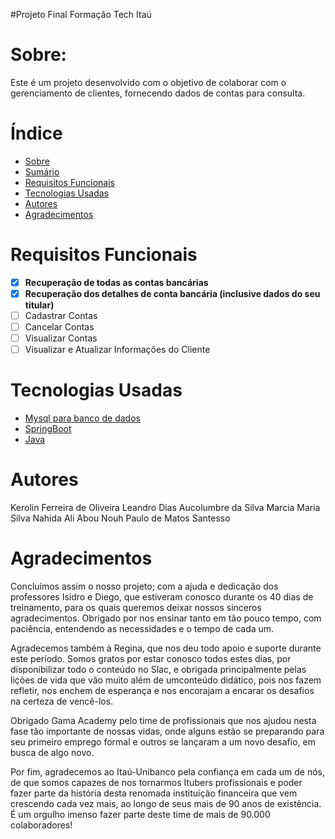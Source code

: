 ﻿#Projeto Final Formação Tech Itaú

# Sobre:

Este é um projeto desenvolvido com o objetivo de colaborar com o gerenciamento de clientes, fornecendo dados de contas para consulta.

# Índice

* [Sobre](#sobre-o-projeto)
* [Sumário](#índice/sumário)
* [Requisitos Funcionais](#requisitos-funcionais)
* [Tecnologias Usadas](#tecnologias-usadas)
* [Autores](#autores)
* [Agradecimentos](#agradecimentos)


# Requisitos Funcionais 

- [x] **Recuperação de todas as contas bancárias**
- [x] **Recuperação dos detalhes de conta bancária (inclusive dados do seu titular)**
- [ ] Cadastrar Contas
- [ ] Cancelar Contas
- [ ] Visualizar Contas
- [ ] Visualizar e Atualizar Informações do Cliente

# Tecnologias Usadas

- [Mysql para banco de dados](https://www.mysql.com/)
- [SpringBoot](https://spring.io/projects/spring-boot)
- [Java](https://www.java.com/pt-BR/)


# Autores

Kerolin Ferreira de Oliveira
Leandro Dias Aucolumbre da Silva
Marcia Maria Silva
Nahida Ali Abou Nouh
Paulo de Matos Santesso


# Agradecimentos

Concluímos assim o nosso projeto; com a ajuda e dedicação dos professores Isidro e Diego, que estiveram conosco durante os 40 dias de treinamento,
para os quais queremos deixar nossos sinceros agradecimentos.
Obrigado por nos ensinar tanto em tão pouco tempo, com paciência, entendendo as necessidades e o tempo de cada um.

 

Agradecemos também à  Regina, que nos deu todo apoio e suporte durante este
período. Somos gratos por estar conosco todos estes dias, por disponibilizar todo
o conteúdo no Slac,
e obrigada principalmente pelas lições de vida que vão muito além
de umconteúdo didático, pois nos fazem refletir, nos enchem de esperança e nos
encorajam a encarar os desafios na certeza de vencê-los. 

 

Obrigado Gama Academy pelo time de profissionais que nos ajudou nesta
fase tão importante de nossas vidas, onde alguns estão se preparando para
seu primeiro emprego formal e outros se lançaram a um novo desafio, em busca
de algo novo.



Por fim, agradecemos ao Itaú-Unibanco pela confiança em cada um de nós,
de que somos capazes de nos tornarmos Itubers profissionais e poder fazer parte
da história desta renomada instituição financeira que vem crescendo cada vez mais,
ao longo de seus mais de 90  anos de existência. É um orgulho imenso fazer parte
deste time de mais de 90.000  colaboradores!